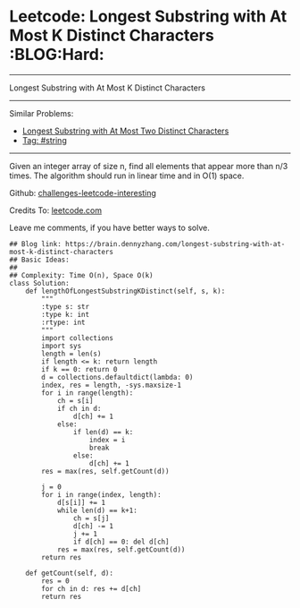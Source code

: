 # Leetcode: Longest Substring with At Most K Distinct Characters     :BLOG:Hard:


---

Longest Substring with At Most K Distinct Characters  

---

Similar Problems:  

-   [Longest Substring with At Most Two Distinct Characters](https://brain.dennyzhang.com/longest-substring-with-at-most-two-distinct-characters)
-   [Tag: #string](https://brain.dennyzhang.com/tag/string)

---

Given an integer array of size n, find all elements that appear more than n/3 times. The algorithm should run in linear time and in O(1) space.  

Github: [challenges-leetcode-interesting](https://github.com/DennyZhang/challenges-leetcode-interesting/tree/master/longest-substring-with-at-most-k-distinct-characters)  

Credits To: [leetcode.com](https://leetcode.com/problems/longest-substring-with-at-most-k-distinct-characters/description/)  

Leave me comments, if you have better ways to solve.  

    ## Blog link: https://brain.dennyzhang.com/longest-substring-with-at-most-k-distinct-characters
    ## Basic Ideas:
    ##
    ## Complexity: Time O(n), Space O(k)
    class Solution:
        def lengthOfLongestSubstringKDistinct(self, s, k):
            """
            :type s: str
            :type k: int
            :rtype: int
            """
            import collections
            import sys
            length = len(s)
            if length <= k: return length
            if k == 0: return 0
            d = collections.defaultdict(lambda: 0)
            index, res = length, -sys.maxsize-1
            for i in range(length):
                ch = s[i]
                if ch in d:
                    d[ch] += 1
                else:
                    if len(d) == k:
                        index = i
                        break
                    else:
                        d[ch] += 1
            res = max(res, self.getCount(d))
    
            j = 0
            for i in range(index, length):
                d[s[i]] += 1
                while len(d) == k+1:
                    ch = s[j]
                    d[ch] -= 1
                    j += 1
                    if d[ch] == 0: del d[ch]
                res = max(res, self.getCount(d))
            return res
    
        def getCount(self, d):
            res = 0
            for ch in d: res += d[ch]
            return res